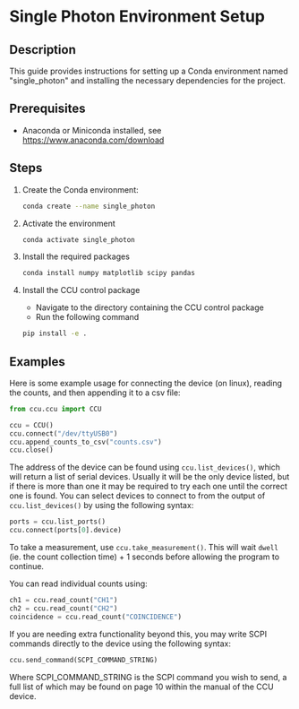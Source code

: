 # Single Photon Environment Setup

## Description

This guide provides instructions for setting up a Conda environment named "single_photon" and installing the necessary dependencies for the project.

## Prerequisites

- Anaconda or Miniconda installed, see <https://www.anaconda.com/download>

## Steps

1. Create the Conda environment:

   ```bash
   conda create --name single_photon
   ```

2. Activate the environment

    ```bash
    conda activate single_photon
    ```

3. Install the required packages

    ```bash
    conda install numpy matplotlib scipy pandas
    ```

4. Install the CCU control package
    - Navigate to the directory containing the CCU control package
    - Run the following command

    ```bash
    pip install -e .
    ```

## Examples

Here is some example usage for connecting the device (on linux), reading the counts, and then appending it to a csv file:

```python
from ccu.ccu import CCU

ccu = CCU()
ccu.connect("/dev/ttyUSB0")
ccu.append_counts_to_csv("counts.csv")
ccu.close()
```

The address of the device can be found using `ccu.list_devices()`, which will return a list of serial devices. Usually it will be the only device listed, but if there is more than one it may be required to try each one until the correct one is found. You can select devices to connect to from the output of `ccu.list_devices()` by using the following syntax:

```python
ports = ccu.list_ports()
ccu.connect(ports[0].device)
```

To take a measurement, use `ccu.take_measurement()`. This will wait `dwell` (ie. the count collection time) + 1 seconds before allowing the program to continue.

You can read individual counts using:

```python
ch1 = ccu.read_count("CH1")
ch2 = ccu.read_count("CH2")
coincidence = ccu.read_count("COINCIDENCE")
```

If you are needing extra functionality beyond this, you may write SCPI commands directly to the device using the following syntax:

```python
ccu.send_command(SCPI_COMMAND_STRING)
```

Where SCPI_COMMAND_STRING is the SCPI command you wish to send, a full list of which may be found on page 10 within the manual of the CCU device.
